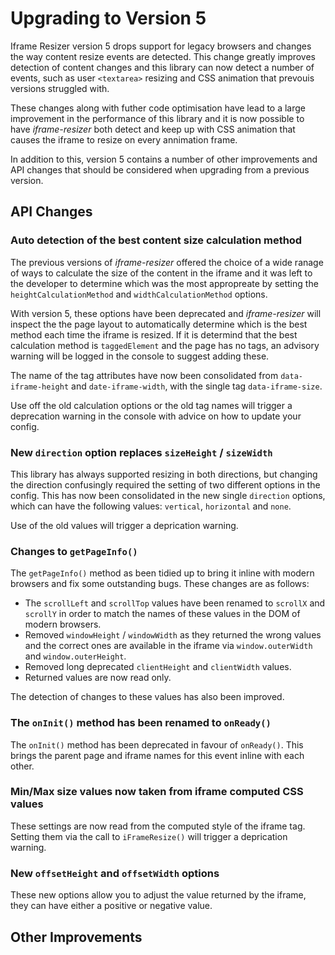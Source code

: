 # Upgrading to Version 5

Iframe Resizer version 5 drops support for legacy browsers and changes the way content resize events are detected. This change greatly improves detection of content changes and this library can now detect a number of events, such as user `<textarea>` resizing and CSS animation that prevouis versions struggled with.

These changes along with futher code optimisation have lead to a large improvement in the performance of this library and it is now possible to have _iframe-resizer_ both detect and keep up with CSS animation that causes the iframe to resize on every annimation frame.

In addition to this, version 5 contains a number of other improvements and API changes that should be considered when upgrading from a previous version.

## API Changes

### Auto detection of the best content size calculation method

The previous versions of _iframe-resizer_ offered the choice of a wide ranage of ways to calculate the size of the content in the iframe and it was left to the developer to determine which was the most appropreate by setting the `heightCalculationMethod` and `widthCalculationMethod` options.

With version 5, these options have been deprecated and _iframe-resizer_ will inspect the the page layout to automatically determine which is the best method each time the iframe is resized. If it is determind that the best calculation method is `taggedElement` and the page has no tags, an advisory warning will be logged in the console to suggest adding these.

The name of the tag attributes have now been consolidated from `data-iframe-height` and `date-iframe-width`, with the single tag `data-iframe-size`. 

Use off the old calculation options or the old tag names will trigger a deprecation warning in the console with advice on how to update your config.

### New `direction` option replaces `sizeHeight` / `sizeWidth`

This library has always supported resizing in both directions, but changing the direction confusingly required the setting of two different options in the config. This has now been consolidated in the new single `direction` options, which can have the following values: `vertical`, `horizontal` and `none`.

Use of the old values will trigger a deprication warning.

### Changes to `getPageInfo()`

The `getPageInfo()` method as been tidied up to bring it inline with modern browsers and fix some outstanding bugs. These changes are as follows:

  * The `scrollLeft` and `scrollTop` values have been renamed to `scrollX` and `scrollY` in order to match the names of these values in the DOM of modern browsers.
  * Removed `windowHeight` / `windowWidth` as they returned the wrong values and the correct ones are available in the iframe via `window.outerWidth` and `window.outerHeight`.
  * Removed long deprecated `clientHeight` and `clientWidth` values.
  * Returned values are now read only.

The detection of changes to these values has also been improved.

### The `onInit()` method has been renamed to `onReady()`

The `onInit()` method has been deprecated in favour of `onReady()`. This brings the parent page and iframe names for this event inline with each other.

### Min/Max size values now taken from iframe computed CSS values

These settings are now read from the computed style of the iframe tag. Setting them via the call to `iFrameResize()` will trigger a deprication warning.

### New `offsetHeight` and `offsetWidth` options

These new options allow you to adjust the value returned by the iframe, they can have either a positive or negative value.

## Other Improvements



